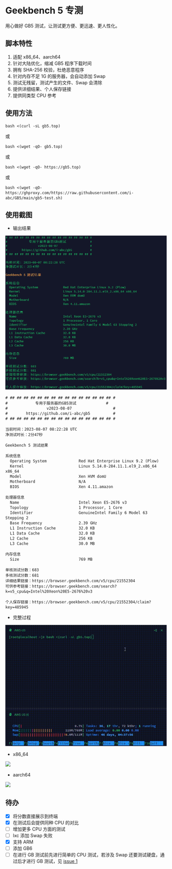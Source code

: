 # Geekbench 5 专测

用心做好 GB5 测试，让测试更方便、更迅速、更人性化。

## 脚本特性

1. 适配 x86_64、aarch64
2. 针对大陆优化，缩减 GB5 程序下载时间
3. 拥有 SHA-256 校验，杜绝恶意程序
4. 针对内存不足 1G 的服务器，会自动添加 Swap
5. 测试无残留，测试产生的文件、Swap 会清除
6. 提供详细结果、个人保存链接
7. 提供同类型 CPU 参考

## 使用方法

```
bash <(curl -sL gb5.top)
```

或

```
bash <(wget -qO- gb5.top)
```

或
```
bash <(wget -qO- https://gb5.top)
```

或

```
bash <(wget -qO- https://ghproxy.com/https://raw.githubusercontent.com/i-abc/GB5/main/gb5-test.sh)
```

## 使用截图

- 输出结果

![](https://github.com/i-abc/GB5/raw/main/images/1.png)

```
# ## ## ## ## ## ## ## ## ## ## ## ## ## ## ## #
#            专用于服务器的GB5测试             #
#                 v2023-08-07                  #
#        https://github.com/i-abc/gb5          #
# ## ## ## ## ## ## ## ## ## ## ## ## ## ## ## #

当前时间：2023-08-07 08:22:28 UTC
净测试时长：2分47秒

Geekbench 5 测试结果

系统信息
  Operating System              Red Hat Enterprise Linux 9.2 (Plow)
  Kernel                        Linux 5.14.0-284.11.1.el9_2.x86_64 x86_64
  Model                         Xen HVM domU
  Motherboard                   N/A
  BIOS                          Xen 4.11.amazon

处理器信息
  Name                          Intel Xeon E5-2676 v3
  Topology                      1 Processor, 1 Core
  Identifier                    GenuineIntel Family 6 Model 63 Stepping 2
  Base Frequency                2.39 GHz
  L1 Instruction Cache          32.0 KB
  L1 Data Cache                 32.0 KB
  L2 Cache                      256 KB
  L3 Cache                      30.0 MB

内存信息
  Size                          769 MB

单核测试分数：683
多核测试分数：681
详细结果链接：https://browser.geekbench.com/v5/cpu/21552304
可供参考链接：https://browser.geekbench.com/search?k=v5_cpu&q=Intel%20Xeon%20E5-2676%20v3

个人保存链接：https://browser.geekbench.com/v5/cpu/21552304/claim?key=485945
```

- 完整过程

![](https://github.com/i-abc/GB5/raw/main/images/1.gif)

- x86_64

![](https://github.com/i-abc/GB5/raw/main/images/2.png)

- aarch64

![](https://github.com/i-abc/GB5/raw/main/images/3.png)

## 待办

- [x] 将分数直接展示到终端
- [x] 在测试后会提供同种 CPU 的对比
- [ ] 增加更多 CPU 方面的测试
- [ ] lxc 添加 Swap 失败
- [x] 支持 ARM
- [ ] 添加 GB6
- [ ] 在进行 GB 测试前先进行简单的 CPU 测试，若涉及 Swap 还要测试硬盘，通过后才进行 GB 测试，见 [issue 1](https://github.com/i-abc/GB5/issues/1)
